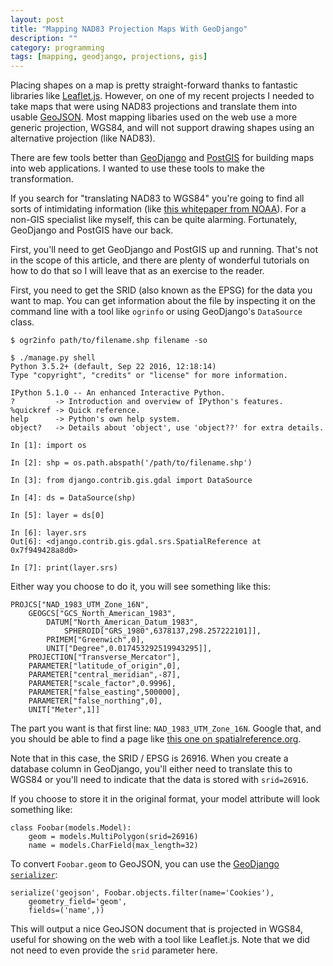 ```yaml
---
layout: post
title: "Mapping NAD83 Projection Maps With GeoDjango"
description: ""
category: programming
tags: [mapping, geodjango, projections, gis]
---
```

Placing shapes on a map is pretty straight-forward thanks to fantastic libraries like [Leaflet.js](http://leafletjs.com/examples/quick-start/example-overlays.html).
However, on one of my recent projects I needed to take maps that were using
NAD83 projections and translate them into usable [GeoJSON](http://geojson.org/).
Most mapping libaries used on the web use a more generic projection, WGS84, and
will not support drawing shapes using an alternative projection (like NAD83).

There are few tools better than
[GeoDjango](https://docs.djangoproject.com/en/1.10/ref/contrib/gis/) and
[PostGIS](http://postgis.net/) for building maps into web applications. I wanted
to use these tools to make the transformation.

If you search for "translating NAD83 to WGS84" you're going to find all sorts of
intimidating information (like [this whitepaper from
NOAA](https://www.ngs.noaa.gov/CORS/Articles/WGS84NAD83.pdf)). For a non-GIS
specialist like myself, this can be quite alarming. Fortunately, GeoDjango and
PostGIS have our back.

First, you'll need to get GeoDjango and PostGIS up and running. That's not in
the scope of this article, and there are plenty of wonderful tutorials on how to
do that so I will leave that as an exercise to the reader.

First, you need to get the SRID (also known as the EPSG) for the data you want
to map. You can get information about the file by inspecting it on the command
line with a tool like `ogrinfo` or using GeoDjango's `DataSource` class.

```
$ ogr2info path/to/filename.shp filename -so
```

```
$ ./manage.py shell
Python 3.5.2+ (default, Sep 22 2016, 12:18:14) 
Type "copyright", "credits" or "license" for more information.

IPython 5.1.0 -- An enhanced Interactive Python.
?         -> Introduction and overview of IPython's features.
%quickref -> Quick reference.
help      -> Python's own help system.
object?   -> Details about 'object', use 'object??' for extra details.

In [1]: import os

In [2]: shp = os.path.abspath('/path/to/filename.shp')

In [3]: from django.contrib.gis.gdal import DataSource

In [4]: ds = DataSource(shp)

In [5]: layer = ds[0]

In [6]: layer.srs
Out[6]: <django.contrib.gis.gdal.srs.SpatialReference at 0x7f949428a8d0>

In [7]: print(layer.srs)
```

Either way you choose to do it, you will see something like this:

```
PROJCS["NAD_1983_UTM_Zone_16N",
    GEOGCS["GCS_North_American_1983",
        DATUM["North_American_Datum_1983",
            SPHEROID["GRS_1980",6378137,298.257222101]],
        PRIMEM["Greenwich",0],
        UNIT["Degree",0.017453292519943295]],
    PROJECTION["Transverse_Mercator"],
    PARAMETER["latitude_of_origin",0],
    PARAMETER["central_meridian",-87],
    PARAMETER["scale_factor",0.9996],
    PARAMETER["false_easting",500000],
    PARAMETER["false_northing",0],
    UNIT["Meter",1]]
```

The part you want is that first line: `NAD_1983_UTM_Zone_16N`. Google that,
and you should be able to find a page like [this one on
spatialreference.org](http://spatialreference.org/ref/epsg/nad83-utm-zone-16n/).

Note that in this case, the SRID / EPSG is 26916. When you create a database
column in GeoDjango, you'll either need to translate this to WGS84 or you'll
need to indicate that the data is stored with `srid=26916`.

If you choose to store it in the original format, your model attribute will
look something like:

```
class Foobar(models.Model):
    geom = models.MultiPolygon(srid=26916)
    name = models.CharField(max_length=32)
```

To convert `Foobar.geom` to GeoJSON, you can use the [GeoDjango
`serializer`](https://docs.djangoproject.com/en/1.10/ref/contrib/gis/serializers/):

```
serialize('geojson', Foobar.objects.filter(name='Cookies'),
    geometry_field='geom',
    fields=('name',))
```

This will output a nice GeoJSON document that is projected in WGS84, useful for
showing on the web with a tool like Leaflet.js. Note that we did not need to
even provide the `srid` parameter here.
